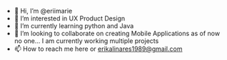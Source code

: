- 👋 Hi, I’m @eriimarie
- 👀 I’m interested in UX Product Design
- 🌱 I’m currently learning python and Java
- 💞️ I’m looking to collaborate on creating Mobile Applications as of now no one... I am currently working multiple projects
- 📫 How to reach me here or erikalinares1989@gmail.com

<!---
eriimarie/eriimarie is a ✨ special ✨ repository because its `README.md` (this file) appears on your GitHub profile.
You can click the Preview link to take a look at your changes.
--->

